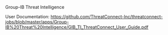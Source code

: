 Group-IB Threat Intelligence 

User Documentation:
https://github.com/ThreatConnect-Inc/threatconnect-jobs/blob/master/apps/Group-IB%20Threat%20Intelligence/GIB_TI_ThreatConnect_User_Guide.pdf 

